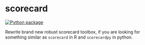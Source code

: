 # scorecard

[![Python package](https://github.com/Blanket58/scorecard/actions/workflows/python-package.yml/badge.svg)](https://github.com/Blanket58/scorecard/actions/workflows/python-package.yml)

Rewrite brand new robust scorecard toolbox, if you are looking for something similar as `scorecard` in R and `scorecardpy` in python.
